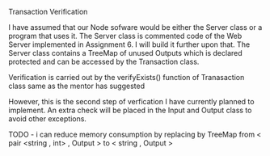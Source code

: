 Transaction Verification

I have assumed that our Node sofware would be either the Server class or a program that uses it. The Server class is commented code of the Web Server implemented in Assignment 6. I will build it further upon that. The Server class contains a TreeMap of unused Outputs which is declared protected and can be accessed by the Transaction class.

Verification is carried out by the verifyExists() function of Tranasaction class same as the mentor has suggested
 
However, this is the second step of verfication I have currently planned to implement. An extra check will be placed in the Input and Output class to avoid other exceptions.

TODO - i can reduce memory consumption by replacing by TreeMap from < pair <string , int> , Output > to < string , Output >  
